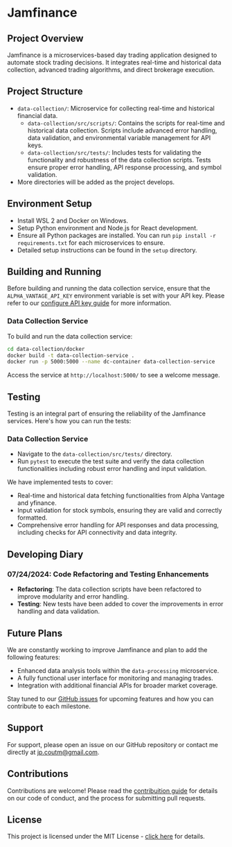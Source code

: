 # Jamfinance

## Project Overview
Jamfinance is a microservices-based day trading application designed to automate stock trading decisions. It integrates real-time and historical data collection, advanced trading algorithms, and direct brokerage execution.

## Project Structure
- `data-collection/`: Microservice for collecting real-time and historical financial data.
  - `data-collection/src/scripts/`: Contains the scripts for real-time and historical data collection. Scripts include advanced error handling, data validation, and environmental variable management for API keys.
  - `data-collection/src/tests/`: Includes tests for validating the functionality and robustness of the data collection scripts. Tests ensure proper error handling, API response processing, and symbol validation.
- More directories will be added as the project develops.

## Environment Setup
- Install WSL 2 and Docker on Windows.
- Setup Python environment and Node.js for React development.
- Ensure all Python packages are installed. You can run `pip install -r requirements.txt` for each microservices to ensure.
- Detailed setup instructions can be found in the `setup` directory.

## Building and Running
Before building and running the data collection service, ensure that the `ALPHA_VANTAGE_API_KEY` environment variable is set with your API key. Please refer to our [configure API key guide](docs/API_KEYS_CONFIG.md) for more information.

### Data Collection Service
To build and run the data collection service:
```bash
cd data-collection/docker
docker build -t data-collection-service .
docker run -p 5000:5000 --name dc-container data-collection-service
```

Access the service at `http://localhost:5000/` to see a welcome message.

## Testing
Testing is an integral part of ensuring the reliability of the Jamfinance services. Here's how you can run the tests:

### Data Collection Service
- Navigate to the `data-collection/src/tests/` directory.
- Run `pytest` to execute the test suite and verify the data collection functionalities including robust error handling and input validation.

We have implemented tests to cover:
- Real-time and historical data fetching functionalities from Alpha Vantage and yfinance.
- Input validation for stock symbols, ensuring they are valid and correctly formatted.
- Comprehensive error handling for API responses and data processing, including checks for API connectivity and data integrity.

## Developing Diary
### 07/24/2024: Code Refactoring and Testing Enhancements
- **Refactoring**: The data collection scripts have been refactored to improve modularity and error handling.
- **Testing**: New tests have been added to cover the improvements in error handling and data validation.

## Future Plans
We are constantly working to improve Jamfinance and plan to add the following features:
- Enhanced data analysis tools within the `data-processing` microservice.
- A fully functional user interface for monitoring and managing trades.
- Integration with additional financial APIs for broader market coverage.

Stay tuned to our [GitHub issues](https://github.com/jampamatos/jamfinance/issues) for upcoming features and how you can contribute to each milestone.

## Support
For support, please open an issue on our GitHub repository or contact me directly at [jp.coutm@gmail.com](mailto:jp.coutm@gmail.com).

## Contributions
Contributions are welcome! Please read the [contribuition guide](docs/CONTRIBUTING.md) for details on our code of conduct, and the process for submitting pull requests.

## License
This project is licensed under the MIT License - [click here](LICENSE.md) for details.